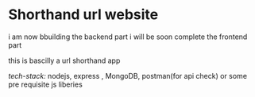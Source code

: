 # Shorthand url website

i am now bbuilding the backend part i will be soon complete the frontend part

this is bascilly a url shorthand app 
 

*tech-stack:* nodejs, express , MongoDB, postman(for api check) or some pre requisite js liberies 

